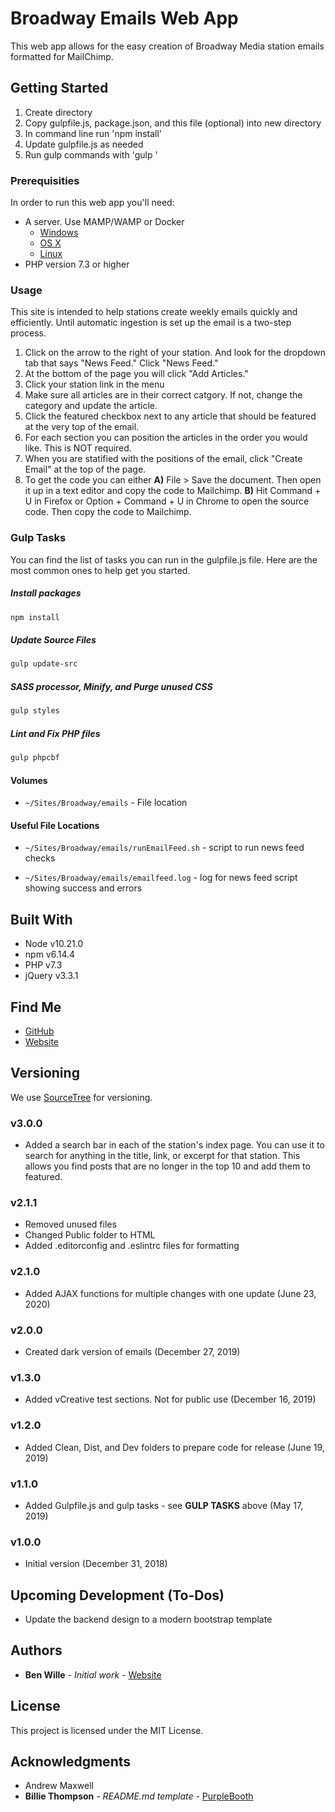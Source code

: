 # Broadway Emails Web App

This web app allows for the easy creation of Broadway Media station emails formatted for MailChimp.

## Getting Started

1. Create directory
2. Copy gulpfile.js, package.json, and this file (optional) into new directory
3. In command line run 'npm install'
4. Update gulpfile.js as needed
5. Run gulp commands with 'gulp <taskname>'

### Prerequisities

In order to run this web app you'll need:

-   A server. Use MAMP/WAMP or Docker
    -   [Windows](https://docs.docker.com/windows/started)
    -   [OS X](https://docs.docker.com/mac/started/)
    -   [Linux](https://docs.docker.com/linux/started/)
-   PHP version 7.3 or higher

### Usage

This site is intended to help stations create weekly emails quickly and efficiently. Until automatic ingestion is set up the email is a two-step process.

1. Click on the arrow to the right of your station. And look for the dropdown tab that says "News Feed." Click "News Feed."
2. At the bottom of the page you will click "Add Articles."
3. Click your station link in the menu
4. Make sure all articles are in their correct catgory. If not, change the category and update the article.
5. Click the featured checkbox next to any article that should be featured at the very top of the email.
6. For each section you can position the articles in the order you would like. This is NOT required.
7. When you are statified with the positions of the email, click "Create Email" at the top of the page.
8. To get the code you can either **A)** File > Save the document. Then open it up in a text editor and copy the code to Mailchimp. **B)** Hit Command + U in Firefox or Option + Command + U in Chrome to open the source code. Then copy the code to Mailchimp.

### Gulp Tasks

You can find the list of tasks you can run in the gulpfile.js file. Here are the most common ones to help get you started.

##### Install packages

```bash
npm install
```

##### Update Source Files

```bash
gulp update-src
```

##### SASS processor, Minify, and Purge unused CSS

```bash
gulp styles
```

##### Lint and Fix PHP files

```bash
gulp phpcbf
```

#### Volumes

-   `~/Sites/Broadway/emails` - File location

#### Useful File Locations

-   `~/Sites/Broadway/emails/runEmailFeed.sh` - script to run news feed checks

-   `~/Sites/Broadway/emails/emailfeed.log` - log for news feed script showing success and errors

## Built With

-   Node v10.21.0
-   npm v6.14.4
-   PHP v7.3
-   jQuery v3.3.1

## Find Me

-   [GitHub](https://github.com/benwille)
-   [Website](https://bwille.com/)

## Versioning

We use [SourceTree](https://www.sourcetreeapp.com/) for versioning.

### v3.0.0

-   Added a search bar in each of the station's index page. You can use it to search for anything in the title, link, or excerpt for that station. This allows you find posts that are no longer in the top 10 and add them to featured.

### v2.1.1

-   Removed unused files
-   Changed Public folder to HTML
-   Added .editorconfig and .eslintrc files for formatting

### v2.1.0

-   Added AJAX functions for multiple changes with one update (June 23, 2020)

### v2.0.0

-   Created dark version of emails (December 27, 2019)

### v1.3.0

-   Added vCreative test sections. Not for public use (December 16, 2019)

### v1.2.0

-   Added Clean, Dist, and Dev folders to prepare code for release (June 19, 2019)

### v1.1.0

-   Added Gulpfile.js and gulp tasks - see **GULP TASKS** above (May 17, 2019)

### v1.0.0

-   Initial version (December 31, 2018)

## Upcoming Development (To-Dos)

-   Update the backend design to a modern bootstrap template

## Authors

-   **Ben Wille** - _Initial work_ - [Website](https://bwille.com/)

## License

This project is licensed under the MIT License.

## Acknowledgments

-   Andrew Maxwell
-   **Billie Thompson** - _README.md template_ - [PurpleBooth](https://github.com/PurpleBooth)
